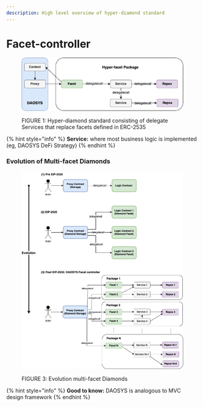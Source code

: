 ```yaml
---
description: High level overview of hyper-diamond standard
---
```


# Facet-controller

<figure><img src="../.gitbook/assets/package (2).png" alt=""><figcaption><p>FIGURE 1: Hyper-diamond standard consisting of delegate Services that replace facets defined in ERC-2535</p></figcaption></figure>

{% hint style="info" %}
**Service:** where most business logic is implemented (eg, DAOSYS DeFi Strategy)
{% endhint %}

### Evolution of Multi-facet Diamonds

<figure><img src="../.gitbook/assets/diamonds_evolution (1).png" alt=""><figcaption><p>FIGURE 3: Evolution multi-facet Diamonds</p></figcaption></figure>

{% hint style="info" %}
**Good to know:** DAOSYS is analogous to MVC design framework
{% endhint %}

